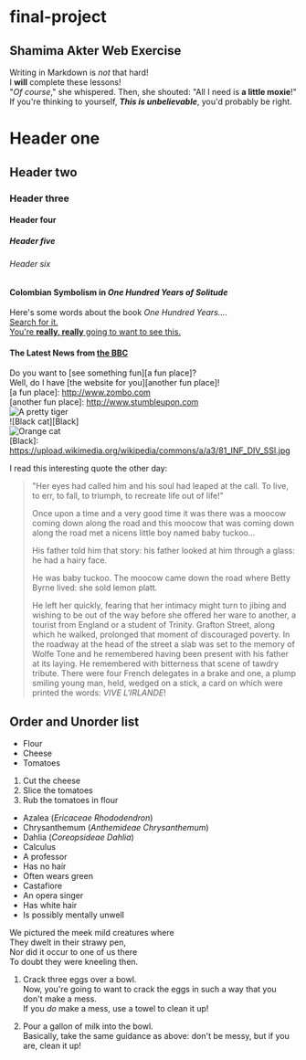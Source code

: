 # final-project
## Shamima Akter Web Exercise
Writing in Markdown is _not_ that hard!  
I **will** complete these lessons!  
"_Of course_," she whispered. Then, she shouted: "All I need is **a little moxie**!"  
If you're thinking to yourself, **_This is unbelievable_**, you'd probably be right.  
# Header one  
## Header two  
### Header three  
#### Header four  
##### Header five  
###### Header six  
#### Colombian Symbolism in _One Hundred Years of Solitude_  
Here's some words about the book _One Hundred Years..._.  
[Search for it.](www.google.com)  
[You're **really, really** going to want to see this.](www.dailykitten.com)

#### The Latest News from [the BBC](www.bbc.com/news)  
Do you want to [see something fun][a fun place]?  
Well, do I have [the website for you][another fun place]!  
[a fun place]: http://www.zombo.com  
[another fun place]: http://www.stumbleupon.com  
![A pretty tiger](https://upload.wikimedia.org/wikipedia/commons/5/56/Tiger.50.jpg)  
![Black cat][Black]  
![Orange cat](http://icons.iconarchive.com/icons/google/noto-emoji-animals-nature/256/22221-cat-icon.png)  
[Black]: https://upload.wikimedia.org/wikipedia/commons/a/a3/81_INF_DIV_SSI.jpg  

I read this interesting quote the other day:  
>"Her eyes had called him and his soul had leaped at the call. To live, to err, to fall, to triumph, to recreate life out of life!"
>
>Once upon a time and a very good time it was there was a moocow coming down along the road and this moocow that was coming down along the road met a nicens little boy named baby tuckoo...
>
>His father told him that story: his father looked at him through a glass: he had a hairy face.
>
>He was baby tuckoo. The moocow came down the road where Betty Byrne lived: she sold lemon platt.
>
>He left her quickly, fearing that her intimacy might turn to jibing and wishing to be out of the way before she offered her ware to another, a tourist from England or a student of Trinity. Grafton Street, along which he walked, prolonged that moment of discouraged poverty. In the roadway at the head of the street a slab was set to the memory of Wolfe Tone and he remembered having been present with his father at its laying. He remembered with bitterness that scene of tawdry tribute. There were four French delegates in a brake and one, a plump smiling young man, held, wedged on a stick, a card on which were printed the words: _VIVE L'IRLANDE_!
## Order and Unorder list   
* Flour
* Cheese
* Tomatoes
1. Cut the cheese
2. Slice the tomatoes
3. Rub the tomatoes in flour
* Azalea (_Ericaceae Rhododendron_)
* Chrysanthemum (_Anthemideae Chrysanthemum_)
* Dahlia (_Coreopsideae Dahlia_)
* Calculus
 * A professor
 * Has no hair
 * Often wears green
* Castafiore
 * An opera singer
 * Has white hair
 * Is possibly mentally unwell
   
We pictured the meek mild creatures where  
They dwelt in their strawy pen,  
Nor did it occur to one of us there  
To doubt they were kneeling then.
1. Crack three eggs over a bowl.    
 Now, you're going to want to crack the eggs in such a way that you don't make a mess.    
 If you _do_ make a mess, use a towel to clean it up!  

2. Pour a gallon of milk into the bowl.    
Basically, take the same guidance as above: don't be messy, but if you are, clean it up!  
